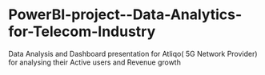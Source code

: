 # PowerBI-project--Data-Analytics-for-Telecom-Industry
Data Analysis and Dashboard presentation for Atliqo( 5G Network Provider) for analysing their Active users and Revenue growth
